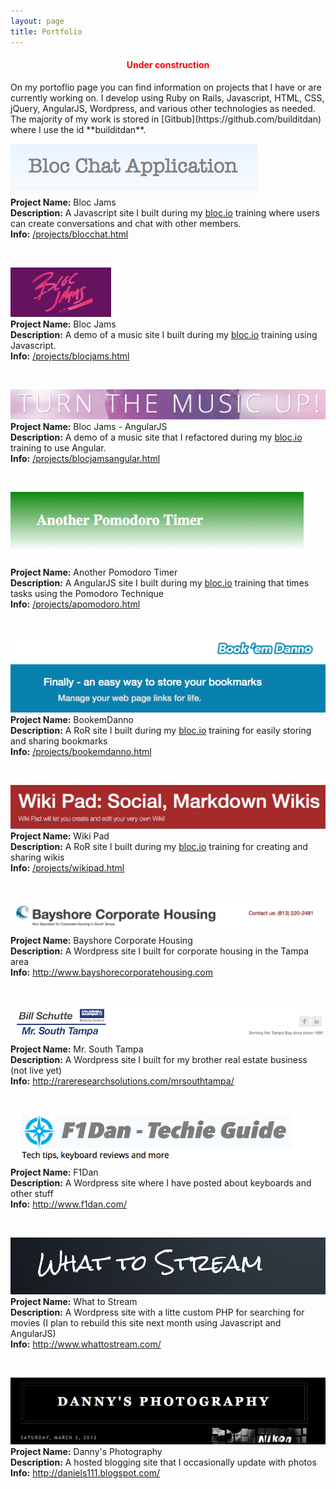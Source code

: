 ```yaml
---
layout: page
title: Portfolio
---
```

<h4 style="color:red;"><center>Under construction</center></h4>
On my portoflio page you can find information on projects that I have or are currently working on. I develop using Ruby on Rails, Javascript, HTML, CSS, jQuery, AngularJS, Wordpress, and various other technologies as needed. The majority of my work is stored in [Gitbub](https://github.com/builditdan) where I use the id **builditdan**.

<br>


[<img src="img/blocchat.png">](http://builditdan.github.io/bloc-jams/)<br>
**Project Name:** Bloc Jams<br>
**Description:** A Javascript site I built during my [bloc.io](http://bloc.io) training where users can create conversations and chat with other members.<br>
**Info:** <a href="/projects/blocchat.html">/projects/blocchat.html</a><br>
<div class="line-separator"></div>
<br>


[<img src="img/bloc-jams.png">](http://builditdan.github.io/bloc-jams/index.html)<br>
**Project Name:** Bloc Jams<br>
**Description:** A demo of a music site I built during my [bloc.io](http://bloc.io) training using Javascript.<br>
**Info:** <a href="/projects/blocjams.html">/projects/blocjams.html</a><br>
<div class="line-separator"></div>
<br>


[<img src="img/bloc-jams-angular.png">](https://bloc-jams-angular1.herokuapp.com/)<br>
**Project Name:** Bloc Jams - AngularJS<br>
**Description:** A demo of a music site that I refactored during my [bloc.io](http://bloc.io) training to use Angular.<br>
**Info:** <a href="/projects/blocjamsangular.html">/projects/blocjamsangular.html</a><br>
<div class="line-separator"></div>
<br>


[<img src="img/apomodoro.png">](http://apomodoro.herokuapp.com/)<br>
**Project Name:** Another Pomodoro Timer <br>
**Description:** A AngularJS site I built during my [bloc.io](http://bloc.io) training that times tasks using the Pomodoro Technique<br>
**Info:** <a href="/projects/apomodoro.html">/projects/apomodoro.html</a><br>
<div class="line-separator"></div>
<br>



[<img src="img/bookemdanno.png">](https://bookemdanno.herokuapp.com/)<br>
**Project Name:** BookemDanno <br>
**Description:** A RoR site I built during my [bloc.io](http://bloc.io) training for easily storing and sharing bookmarks<br>
**Info:** <a href="/projects/bookemdanno.html">/projects/bookemdanno.html</a><br>
<div class="line-separator"></div>
<br>


[<img src="img/wikipad.png" >](https://wikipad1.herokuapp.com/)<br>
**Project Name:** Wiki Pad <br>
**Description:** A RoR site I built during my [bloc.io](http://bloc.io) training for creating and sharing wikis<br>
**Info:** <a href="/projects/wikipad.html">/projects/wikipad.html</a>
<div class="line-separator"></div>
<br>

[<img src="img/bayshorecorporatehousing.png" >](http://www.bayshorecorporatehousing.com/)<br>
**Project Name:** Bayshore Corporate Housing <br>
**Description:** A Wordpress site I built for corporate housing in the Tampa area<br>
**Info:** <a href="http://www.bayshorecorporatehousing.com">http://www.bayshorecorporatehousing.com</a><br>
<div class="line-separator"></div>
<br>


[<img src="img/mrsouthtampa.png" >](http://rareresearchsolutions.com/mrsouthtampa/)<br>
**Project Name:** Mr. South Tampa <br>
**Description:** A Wordpress site I built for my brother real estate business (not live yet) <br>
**Info:** <a href="http://rareresearchsolutions.com/mrsouthtampa/">http://rareresearchsolutions.com/mrsouthtampa/</a> <br>
<div class="line-separator"></div>
<br>


[<img src="img/f1dan.png" >](http://www.f1dan.com/)<br>
**Project Name:** F1Dan <br>
**Description:** A Wordpress site where I have posted about keyboards and other stuff<br>
**Info:** <a href="http://www.f1dan.com/">http://www.f1dan.com/</a> <br>
<div class="line-separator"></div>
<br>


[<img src="img/whattostream.png" >](http://www.whattostream.com/)<br>
**Project Name:** What to Stream <br>
**Description:** A Wordpress site with a litte custom PHP for searching for movies (I plan to rebuild this site next month using Javascript and AngularJS)<br>
**Info:** <a href="http://www.whattostream.com/">http://www.whattostream.com/</a> <br>
<div class="line-separator"></div>
<br>


[<img src="img/daniels111_blogspot.png" >](http://daniels111.blogspot.com/)<br>
**Project Name:** Danny's Photography  <br>
**Description:** A hosted blogging site that I occasionally update with photos<br>
**Info:** <a href="http://daniels111.blogspot.com/">http://daniels111.blogspot.com/</a> <br>
<div class="line-separator"></div>
<br>
